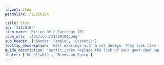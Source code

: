 ```yaml
---
layout: item
permalink: /11250104

title: Item
id: '11250104'
item_name: 'Kitten Bell Earrings (F)'
icon_url: 'item/icon/11250104.png'
sub_header: ['Gender: Female', 'Cosmetic']
tooltip_description: 'Bell earrings with a cat design. They look like they might chime with any movement.'
guide_description: 'Outfit items replace the look of your gear when equipped.'
footer: ['Unsellable', 'Binds on Equip']
---
```

